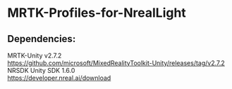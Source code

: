 # MRTK-Profiles-for-NrealLight
 
## Dependencies:
MRTK-Unity v2.7.2<br>
https://github.com/microsoft/MixedRealityToolkit-Unity/releases/tag/v2.7.2
<br>
NRSDK Unity SDK 1.6.0<br>
https://developer.nreal.ai/download
